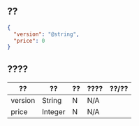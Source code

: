 ## ??
```json
{
  "version": "@string",
  "price": 0
}
```
## ????
??|??|??|????|??/??
---|---|---|---|---
version|String|N|N/A|
price|Integer|N|N/A|
